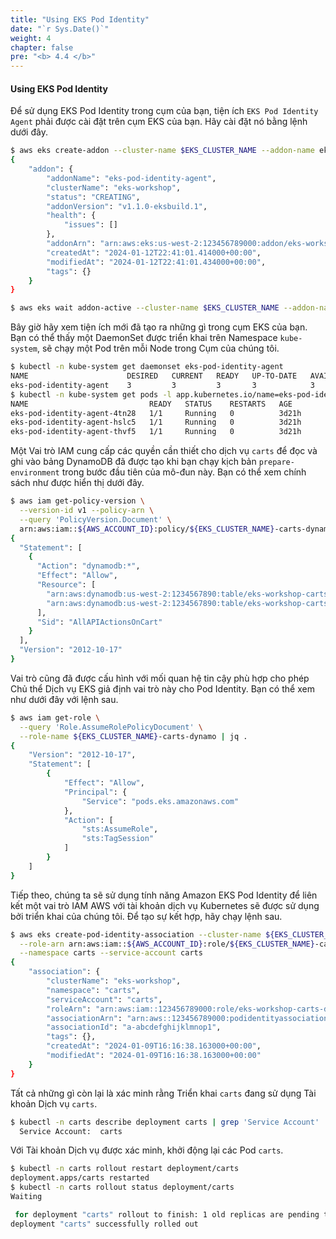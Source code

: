 ```yaml
---
title: "Using EKS Pod Identity"
date: "`r Sys.Date()`"
weight: 4
chapter: false
pre: "<b> 4.4 </b>"
---
```


#### Using EKS Pod Identity

Để sử dụng EKS Pod Identity trong cụm của bạn, tiện ích `EKS Pod Identity Agent` phải được cài đặt trên cụm EKS của bạn. Hãy cài đặt nó bằng lệnh dưới đây.

```bash timeout=300 wait=60
$ aws eks create-addon --cluster-name $EKS_CLUSTER_NAME --addon-name eks-pod-identity-agent 
{
    "addon": {
        "addonName": "eks-pod-identity-agent",
        "clusterName": "eks-workshop",
        "status": "CREATING",
        "addonVersion": "v1.1.0-eksbuild.1",
        "health": {
            "issues": []
        },
        "addonArn": "arn:aws:eks:us-west-2:123456789000:addon/eks-workshop/eks-pod-identity-agent/9ec6cfbd-8c9f-7ff4-fd26-640dda75bcea",
        "createdAt": "2024-01-12T22:41:01.414000+00:00",
        "modifiedAt": "2024-01-12T22:41:01.434000+00:00",
        "tags": {}
    }
}

$ aws eks wait addon-active --cluster-name $EKS_CLUSTER_NAME --addon-name eks-pod-identity-agent
```

Bây giờ hãy xem tiện ích mới đã tạo ra những gì trong cụm EKS của bạn. Bạn có thể thấy một DaemonSet được triển khai trên Namespace `kube-system`, sẽ chạy một Pod trên mỗi Node trong Cụm của chúng tôi.

```bash
$ kubectl -n kube-system get daemonset eks-pod-identity-agent 
NAME                      DESIRED   CURRENT   READY   UP-TO-DATE   AVAILABLE   NODE SELECTOR   AGE
eks-pod-identity-agent    3         3         3       3            3           <none>          3d21h
$ kubectl -n kube-system get pods -l app.kubernetes.io/name=eks-pod-identity-agent
NAME                           READY   STATUS    RESTARTS   AGE
eks-pod-identity-agent-4tn28   1/1     Running   0          3d21h
eks-pod-identity-agent-hslc5   1/1     Running   0          3d21h
eks-pod-identity-agent-thvf5   1/1     Running   0          3d21h
```

Một Vai trò IAM cung cấp các quyền cần thiết cho dịch vụ `carts` để đọc và ghi vào bảng DynamoDB đã được tạo khi bạn chạy kịch bản `prepare-environment` trong bước đầu tiên của mô-đun này. Bạn có thể xem chính sách như được hiển thị dưới đây.

```bash
$ aws iam get-policy-version \
  --version-id v1 --policy-arn \
  --query 'PolicyVersion.Document' \
  arn:aws:iam::${AWS_ACCOUNT_ID}:policy/${EKS_CLUSTER_NAME}-carts-dynamo | jq .
{
  "Statement": [
    {
      "Action": "dynamodb:*",
      "Effect": "Allow",
      "Resource": [
        "arn:aws:dynamodb:us-west-2:1234567890:table/eks-workshop-carts",
        "arn:aws:dynamodb:us-west-2:1234567890:table/eks-workshop-carts/index/*"
      ],
      "Sid": "AllAPIActionsOnCart"
    }
  ],
  "Version": "2012-10-17"
}
```

Vai trò cũng đã được cấu hình với mối quan hệ tin cậy phù hợp cho phép Chủ thể Dịch vụ EKS giả định vai trò này cho Pod Identity. Bạn có thể xem như dưới đây với lệnh sau.

```bash
$ aws iam get-role \
  --query 'Role.AssumeRolePolicyDocument' \
  --role-name ${EKS_CLUSTER_NAME}-carts-dynamo | jq .
{
    "Version": "2012-10-17",
    "Statement": [
        {
            "Effect": "Allow",
            "Principal": {
                "Service": "pods.eks.amazonaws.com"
            },
            "Action": [
                "sts:AssumeRole",
                "sts:TagSession"
            ]
        }
    ]
}
```

Tiếp theo, chúng ta sẽ sử dụng tính năng Amazon EKS Pod Identity để liên kết một vai trò IAM AWS với tài khoản dịch vụ Kubernetes sẽ được sử dụng bởi triển khai của chúng tôi. Để tạo sự kết hợp, hãy chạy lệnh sau.

```bash wait=30
$ aws eks create-pod-identity-association --cluster-name ${EKS_CLUSTER_NAME} \
  --role-arn arn:aws:iam::${AWS_ACCOUNT_ID}:role/${EKS_CLUSTER_NAME}-carts-dynamo \
  --namespace carts --service-account carts
{
    "association": {
        "clusterName": "eks-workshop",
        "namespace": "carts",
        "serviceAccount": "carts",
        "roleArn": "arn:aws:iam::123456789000:role/eks-workshop-carts-dynamo",
        "associationArn": "arn:aws::123456789000:podidentityassociation/eks-workshop/a-abcdefghijklmnop1",
        "associationId": "a-abcdefghijklmnop1",
        "tags": {},
        "createdAt": "2024-01-09T16:16:38.163000+00:00",
        "modifiedAt": "2024-01-09T16:16:38.163000+00:00"
    }
}
```

Tất cả những gì còn lại là xác minh rằng Triển khai `carts` đang sử dụng Tài khoản Dịch vụ `carts`.

```bash
$ kubectl -n carts describe deployment carts | grep 'Service Account'
  Service Account:  carts
```

Với Tài khoản Dịch vụ được xác minh, khởi động lại các Pod `carts`.

```bash hook=enable-pod-identity hookTimeout=430
$ kubectl -n carts rollout restart deployment/carts
deployment.apps/carts restarted
$ kubectl -n carts rollout status deployment/carts
Waiting

 for deployment "carts" rollout to finish: 1 old replicas are pending termination...
deployment "carts" successfully rolled out
```
